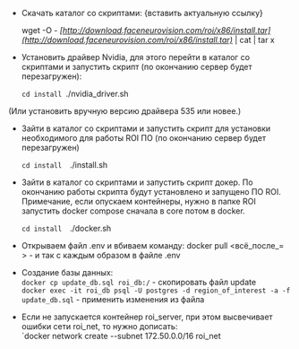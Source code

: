 - Скачать каталог со скриптами: {вставить актуальную ссылку}

	wget -O - _[http://download.faceneurovision.com/roi/x86/install.tar](http://download.faceneurovision.com/roi/x86/install.tar)_ | cat | tar x

- Установить драйвер Nvidia, для этого перейти в каталог со скриптами и запустить скрипт (по окончанию сервер будет перезагружен):

	`cd install
	`./nvidia_driver.sh

(Или установить вручную версию драйвера 535 или новее.)

- Зайти в каталог со скриптами и запустить скрипт для установки необходимого для работы ROI ПО (по окончанию сервер будет перезагружен)

	`cd install 
	`./install.sh

- Зайти в каталог со скриптами и запустить скрипт докер. По окончанию работы скрипта будут установлено и запущено ПО ROI.  
  Примечание, если опускаем контейнеры, нужно в папке ROI запустить docker compose сначала в core потом в docker.

	`cd install 
	`./docker.sh

- Открываем файл .env и вбиваем команду: docker pull <всё_после_= > - и так с каждым образом в файле .env

- Создание базы данных:  
	`docker cp update_db.sql roi_db:/` - скопировать файл update  
	`docker exec -it roi_db psql -U postgres -d region_of_interest -a -f update_db.sql` - применить изменения из файла

- Если не запускается контейнер roi_server, при этом высвечивает ошибки сети roi_net, то нужно дописать:  
	`docker network create --subnet 172.50.0.0/16 roi_net

